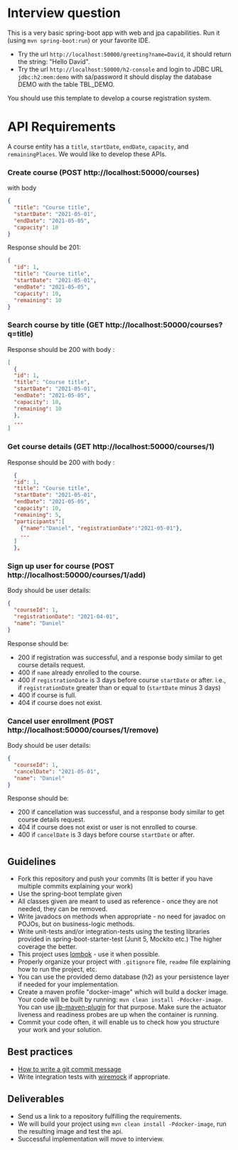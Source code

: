 Interview question
==================

This is a very basic spring-boot app with web and jpa capabilities.
Run it (using `mvn spring-boot:run`) or your favorite IDE.
* Try the url `http://localhost:50000/greeting?name=David`, it should return the string: "Hello David".
* Try the url `http://localhost:50000/h2-console` and login to JDBC URL `jdbc:h2:mem:demo` with sa/password
it should display the database DEMO with the table TBL_DEMO.

You should use this template to develop a course registration system.

# API Requirements
A course entity has a `title`, `startDate`, `endDate`, `capacity`, and `remainingPlaces`.
We would like to develop these APIs.

### Create course (POST http://localhost:50000/courses)
with body
```json
{
  "title": "Course title",
  "startDate": "2021-05-01",
  "endDate": "2021-05-05",
  "capacity": 10
}
```
Response should be 201:
```json
{
  "id": 1,
  "title": "Course title",
  "startDate": "2021-05-01",
  "endDate": "2021-05-05",
  "capacity": 10,
  "remaining": 10
}
```

### Search course by title (GET http://localhost:50000/courses?q=title)
Response should be 200 with body :
```json
[
  {
  "id": 1,
  "title": "Course title",
  "startDate": "2021-05-01",
  "endDate": "2021-05-05",
  "capacity": 10,
  "remaining": 10
  },
  ...
]
```
### Get course details (GET http://localhost:50000/courses/1)
Response should be 200 with body :
```json
  {
  "id": 1,
  "title": "Course title",
  "startDate": "2021-05-01",
  "endDate": "2021-05-05",
  "capacity": 10,
  "remaining": 5,
  "participants":[
    {"name":"Daniel", "registrationDate":"2021-05-01"},
    ...
  ]
  },
```

### Sign up user for course (POST http://localhost:50000/courses/1/add)
Body should be user details:
```json
{
  "courseId": 1,
  "registrationDate": "2021-04-01",
  "name": "Daniel"
}
```
Response should be: 
* 200 if registration was successful, and a response body similar to get course details request.
* 400 if `name` already enrolled to the course.
* 400 if `registrationDate` is 3 days before course `startDate` or after. i.e., if `registrationDate` greater than or equal to (`startDate` minus 3 days)
* 400 if course is full.
* 404 if course does not exist.

### Cancel user enrollment (POST http://localhost:50000/courses/1/remove)
Body should be user details:
```json
{
  "courseId": 1,
  "cancelDate": "2021-05-01",
  "name": "Daniel"
}
```
Response should be: 
* 200 if cancellation was successful, and a response body similar to get course details request.
* 404 if course does not exist or user is not enrolled to course.
* 400 if `cancelDate` is 3 days before course `startDate` or after.


#
## Guidelines
* Fork this repository and push your commits (It is better if you have  multiple commits explaining your work)
* Use the spring-boot template given
* All classes given are meant to used as reference - once they are not needed, they can be removed.
* Write javadocs on methods when appropriate - no need for javadoc on POJOs, but on business-logic methods.
* Write unit-tests and/or integration-tests using the testing libraries provided in spring-boot-starter-test (Junit 5, Mockito etc.) 
The higher coverage the better. 
* This project uses [lombok](https://projectlombok.org/) - use it when possible.
* Properly organize your project with `.gitignore` file, `readme` file explaining how to run the project, etc.
* You can use the provided demo database (h2) as your persistence layer if needed for your implementation.
* Create a maven profile "docker-image" which will build a docker image. Your code will be built by running: `mvn clean install -Pdocker-image`. You can use [jib-maven-plugin](https://github.com/GoogleContainerTools/jib/tree/master/jib-maven-plugin) for that purpose. Make sure the actuator liveness and readiness probes are up when the container is running.
* Commit your code often, it will enable us to check how you structure your work and your solution.

## Best practices
* [How to write a git commit message](https://cbea.ms/git-commit/)
* Write integration tests with [wiremock](https://wiremock.org/docs/getting-started/) if appropriate.


## Deliverables
* Send us a link to a repository fulfilling the requirements.
* We will build your project using `mvn clean install -Pdocker-image`, run the resulting image and test the api.
* Successful implementation will move to interview.

